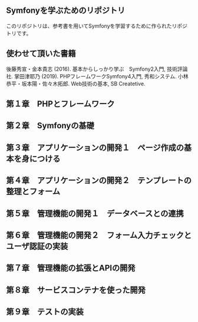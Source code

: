 ## Symfonyを学ぶためのリポジトリ

このリポジトリは、参考書を用いてSymfonyを学習するために作られたリポジトリです。

## 使わせて頂いた書籍
後藤秀宣・金本貴志 (2016). 基本からしっかり学ぶ　Symfony2入門, 技術評論社.
掌田津耶乃 (2019). PHPフレームワークSymfony4入門, 秀和システム.
小林恭平・坂本陽・佐々木拓郎. Web技術の基本, SB Createtive.

## 第１章　PHPとフレームワーク

## 第２章　Symfonyの基礎

## 第３章　アプリケーションの開発１　ページ作成の基本を身につける

## 第４章　アプリケーションの開発２　テンプレートの整理とフォーム

## 第５章　管理機能の開発１　データベースとの連携

## 第６章　管理機能の開発２　フォーム入力チェックとユーザ認証の実装

## 第７章　管理機能の拡張とAPIの開発

## 第８章　サービスコンテナを使った開発

## 第９章　テストの実装
